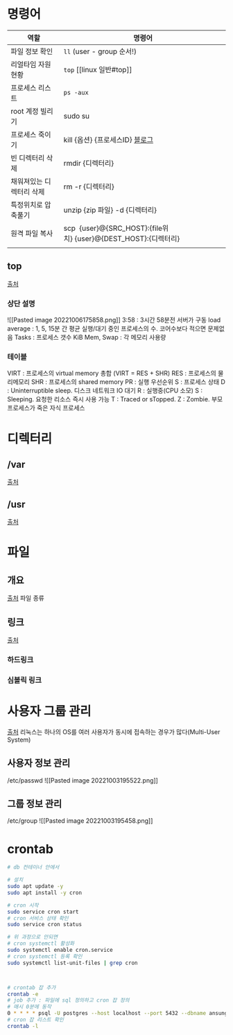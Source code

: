 # 명령어
| 역할                     | 명령어                                                                                                 |
| ------------------------ | ------------------------------------------------------------------------------------------------------ |
| 파일 정보 확인           | `ll` (user - group 순서!)                                                                              |
| 리얼타임 자원 현황       | `top`  [[linux 일반#top]]                                                                              |
| 프로세스 리스트          | `ps -aux`                                                                                              |
| root 계정 빌리기         | sudo su                                                                                                |
| 프로세스 죽이기          | kill {옵션} {프로세스ID}  [블로그](https://www.lesstif.com/system-admin/unix-linux-kill-12943674.html) |
| 빈 디렉터리 삭제         | rmdir {디렉터리}                                                                                       |
| 채워져있는 디렉터리 삭제 | rm -r {디렉터리}                                                                                       |
| 특정위치로 압축풀기      | unzip {zip 파일} -d {디렉터리}                                                                         |
| 원격 파일 복사           | scp  {user}@{SRC_HOST}:{file위치} {user}@{DEST_HOST}:{디렉터리}                                        |
|                          |                                                                                                        |
## top
[출처](https://zzsza.github.io/development/2018/07/18/linux-top/)
### 상단 설명
![[Pasted image 20221006175858.png]]
3:58 : 3시간 58분전 서버가 구동
load average : 1, 5, 15분 간 평균 실행/대기 중인 프로세스의 수. 코어수보다 적으면 문제없음
Tasks : 프로세스 갯수
KiB Mem, Swap : 각 메모리 사용량

### 테이블
VIRT : 프로세스의 virtual memory 총합 (VIRT = RES + SHR)
RES : 프로세스의 물리메모리 
SHR : 프로세스의 shared memory
PR : 실행 우선순위
S : 프로세스 상태
	D : Uninterruptible sleep. 디스크 네트워크 IO 대기
	R : 실행중(CPU 소모)
	S : Sleeping. 요청한 리소스 즉시 사용 가능
	T : Traced or sTopped.
	Z : Zombie. 부모 프로세스가 죽은 자식 프로세스

# 디렉터리
## /var 
[출처](https://jadehan.tistory.com/11)

## /usr
[출처](https://jadehan.tistory.com/3?category=836227)

# 파일
## 개요
[출처](https://nerd-mix.tistory.com/28)
파일 종류


## 링크
[출처](https://devkingdom.tistory.com/158)
### 하드링크
### 심볼릭 링크

# 사용자 그룹 관리
[출처](https://www.leafcats.com/132)
리눅스는 하나의 OS를 여러 사용자가 동시에 접속하는 경우가 많다(Multi-User System)
## 사용자 정보 관리
/etc/passwd
![[Pasted image 20221003195522.png]]

## 그룹 정보 관리
/etc/group
![[Pasted image 20221003195458.png]]



# crontab
```bash
# db 컨테이너 안에서

# 설치
sudo apt update -y
sudo apt install -y cron

# cron 시작
sudo service cron start
# cron 서비스 상태 확인
sudo service cron status

# 위 과정으로 안되면
# cron systemctl 활성화 
sudo systemctl enable cron.service 
# cron systemctl 등록 확인 
sudo systemctl list-unit-files | grep cron



# crontab 잡 추가
crontab -e
# job 추가 : 파일에 sql 정의하고 cron 잡 정의
# 매시 0분에 동작
0 * * * * psql -U postgres --host localhost --port 5432 --dbname ansung_relay < /home/delete_data.sql
# cron 잡 리스트 확인
crontab -l
```